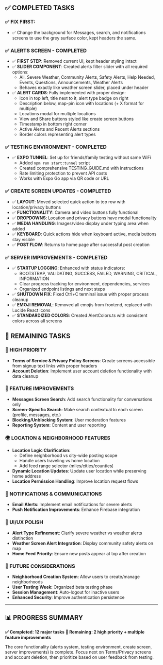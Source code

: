 ## ✅ COMPLETED TASKS

### ✅ FIX FIRST:
- ✅ Change the background for Messages, search, and notifications screens to use the grey surface color, kept headers the same.

### ✅ ALERTS SCREEN - COMPLETED
- ✅ **FIRST STEP**: Removed current UI, kept header styling intact
- ✅ **SLIDER COMPONENT**: Created alerts filter slider with all required options:
    - All, Severe Weather, Community Alerts, Safety Alerts, Help Needed, Events, Questions, Announcements, Weather Alerts
    - Behaves exactly like weather screen slider, placed under header
- ✅ **ALERT CARDS**: Fully implemented with proper design:
    - Icon in top left, title next to it, alert type badge on right
    - Description below, map-pin icon with locations (+ X format for multiple)
    - Locations modal for multiple locations
    - View and Share buttons styled like create screen buttons
    - Timestamp in bottom right corner
    - Active Alerts and Recent Alerts sections
    - Border colors representing alert types

### ✅ TESTING ENVIRONMENT - COMPLETED  
- ✅ **EXPO TUNNEL**: Set up for friends/family testing without same WiFi
    - Added `npm run start:tunnel` script 
    - Created comprehensive TESTING_GUIDE.md with instructions
    - Rate limiting protection to prevent API costs
    - Works with Expo Go app via QR code or URL

### ✅ CREATE SCREEN UPDATES - COMPLETED
- ✅ **LAYOUT**: Moved selected quick action to top row with location/privacy buttons
- ✅ **FUNCTIONALITY**: Camera and video buttons fully functional 
- ✅ **DROPDOWNS**: Location and privacy buttons have modal functionality
- ✅ **MEDIA HANDLING**: Images/video display under typing area when added
- ✅ **KEYBOARD**: Quick actions hide when keyboard active, media buttons stay visible
- ✅ **POST FLOW**: Returns to home page after successful post creation

### ✅ SERVER IMPROVEMENTS - COMPLETED
- ✅ **STARTUP LOGGING**: Enhanced with status indicators:
    - BOOTSTRAP, VALIDATING, SUCCESS, FAILED, WARNING, CRITICAL, INFORMATION
    - Clear progress tracking for environment, dependencies, services
    - Organized endpoint listings and next steps
- ✅ **SHUTDOWN FIX**: Fixed Ctrl+C terminal issue with proper process cleanup
- ✅ **EMOJI REMOVAL**: Removed all emojis from frontend, replaced with Lucide React icons
- ✅ **STANDARDIZED COLORS**: Created AlertColors.ts with consistent colors across all screens

## 🔄 REMAINING TASKS

### 🚨 HIGH PRIORITY
- **Terms of Service & Privacy Policy Screens**: Create screens accessible from signup text links with proper headers
- **Account Deletion**: Implement user account deletion functionality with data cleanup

### 🔧 FEATURE IMPROVEMENTS  
- **Messages Screen Search**: Add search functionality for conversations only
- **Screen-Specific Search**: Make search contextual to each screen (profile, messages, etc.)
- **Blocking/Unblocking System**: User moderation features
- **Reporting System**: Content and user reporting

### 🌍 LOCATION & NEIGHBORHOOD FEATURES
- **Location Logic Clarification**: 
  - Define neighborhood vs city-wide posting scope
  - Handle users traveling vs home location
  - Add feed range selector (miles/cities/counties)
- **Dynamic Location Updates**: Update user location while preserving home address
- **Location Permission Handling**: Improve location request flows

### 📧 NOTIFICATIONS & COMMUNICATIONS
- **Email Alerts**: Implement email notifications for severe alerts
- **Push Notification Improvements**: Enhance Firebase integration

### 🎨 UI/UX POLISH
- **Alert Type Refinement**: Clarify severe weather vs weather alerts distinction
- **Weather Screen Alert Integration**: Display community safety alerts on map
- **Home Feed Priority**: Ensure new posts appear at top after creation

### 💭 FUTURE CONSIDERATIONS
- **Neighborhood Creation System**: Allow users to create/manage neighborhoods
- **User Testing Week**: Organized beta testing phase
- **Session Management**: Auto-logout for inactive users
- **Enhanced Security**: Improve authentication persistence

---

## 📊 PROGRESS SUMMARY
**✅ Completed: 12 major tasks**
**🔄 Remaining: 2 high priority + multiple feature improvements**

The core functionality (alerts system, testing environment, create screen, server improvements) is complete. Focus next on Terms/Privacy screens and account deletion, then prioritize based on user feedback from testing.